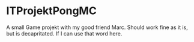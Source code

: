 # ITProjektPongMC

A small Game projekt with my good friend Marc.
Should work fine as it is, but is decapritated. If I can use that word here.
